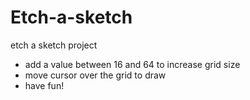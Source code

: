 # Etch-a-sketch
etch a sketch project 

- add a value between 16 and 64 to increase grid size
- move cursor over the grid to draw
- have fun!
